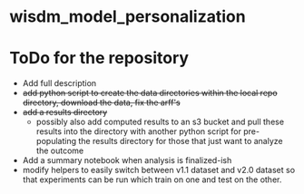 # wisdm_model_personalization

# ToDo for the repository
* Add full description
* ~~add python script to create the data directories within the local repo directory, download the data, fix the arff's~~
* ~~add a results directory~~
  * possibly also add computed results to an s3 bucket and pull these results into the directory with another python script for pre-populating the results directory for those that just want to analyze the outcome
* Add a summary notebook when analysis is finalized-ish
* modify helpers to easily switch between v1.1 dataset and v2.0 dataset so that experiments can be run which train on one and test on the other.
